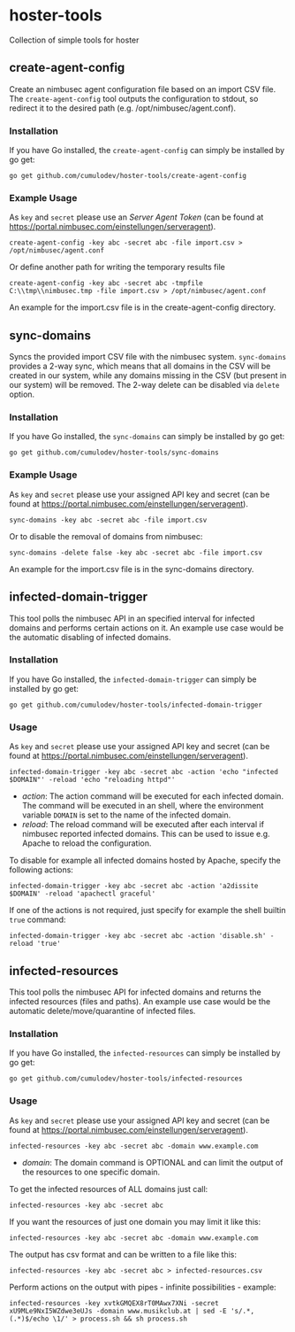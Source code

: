 # hoster-tools
Collection of simple tools for hoster


## create-agent-config
Create an nimbusec agent configuration file based on an import CSV file. The `create-agent-config` tool outputs the configuration to stdout, so redirect it to the desired path (e.g. /opt/nimbusec/agent.conf).

### Installation
If you have Go installed, the `create-agent-config` can simply be installed by go get:

    go get github.com/cumulodev/hoster-tools/create-agent-config

### Example Usage
As `key` and `secret` please use an *Server Agent Token* (can be found at https://portal.nimbusec.com/einstellungen/serveragent).

    create-agent-config -key abc -secret abc -file import.csv > /opt/nimbusec/agent.conf
    
Or define another path for writing the temporary results file
    
    create-agent-config -key abc -secret abc -tmpfile C:\\tmp\\nimbusec.tmp -file import.csv > /opt/nimbusec/agent.conf
  
An example for the import.csv file is in the create-agent-config directory.

## sync-domains
Syncs the provided import CSV file with the nimbusec system. `sync-domains` provides a 2-way sync, which means that all domains in the CSV will be created in our system, while any domains missing in the CSV (but present in our system) will be removed. The 2-way delete can be disabled via `delete` option.

### Installation
If you have Go installed, the `sync-domains` can simply be installed by go get:

    go get github.com/cumulodev/hoster-tools/sync-domains

### Example Usage
As `key` and `secret` please use your assigned API key and secret (can be found at https://portal.nimbusec.com/einstellungen/serveragent).

    sync-domains -key abc -secret abc -file import.csv
    
Or to disable the removal of domains from nimbusec:

    sync-domains -delete false -key abc -secret abc -file import.csv
  
An example for the import.csv file is in the sync-domains directory.

## infected-domain-trigger
This tool polls the nimbusec API in an specified interval for infected domains and performs certain actions on it. An example use case would be the automatic disabling of infected domains.

### Installation
If you have Go installed, the `infected-domain-trigger` can simply be installed by go get:

    go get github.com/cumulodev/hoster-tools/infected-domain-trigger
    
### Usage
As `key` and `secret` please use your assigned API key and secret (can be found at https://portal.nimbusec.com/einstellungen/serveragent).

    infected-domain-trigger -key abc -secret abc -action 'echo "infected $DOMAIN"' -reload 'echo "reloading httpd"'
    
* *action*: The action command will be executed for each infected domain. The command will be executed in an shell, where the environment variable `DOMAIN` is set to the name of the infected domain.
* *reload*: The reload command will be executed after each interval if nimbusec reported infected domains. This can be used to issue e.g. Apache to reload the configuration.
    
To disable for example all infected domains hosted by Apache, specify the following actions:

    infected-domain-trigger -key abc -secret abc -action 'a2dissite $DOMAIN' -reload 'apachectl graceful'
    
If one of the actions is not required, just specify for example the shell builtin `true` command:

    infected-domain-trigger -key abc -secret abc -action 'disable.sh' -reload 'true'

## infected-resources
This tool polls the nimbusec API for infected domains and returns the infected resources (files and paths). An example use case would be the automatic delete/move/quarantine of infected files.

### Installation
If you have Go installed, the `infected-resources` can simply be installed by go get:

    go get github.com/cumulodev/hoster-tools/infected-resources
    
### Usage
As `key` and `secret` please use your assigned API key and secret (can be found at https://portal.nimbusec.com/einstellungen/serveragent).

    infected-resources -key abc -secret abc -domain www.example.com
    
* *domain*: The domain command is OPTIONAL and can limit the output of the resources to one specific domain.

To get the infected resources of ALL domains just call:

    infected-resources -key abc -secret abc
    
If you want the resources of just one domain you may limit it like this:

    infected-resources -key abc -secret abc -domain www.example.com

The output has csv format and can be written to a file like this:

    infected-resources -key abc -secret abc > infected-resources.csv

Perform actions on the output with pipes - infinite possibilities - example:
    
    infected-resources -key xvtkGMQEX8rT0MAwx7XNi -secret xU9MLe9NxI5WZdwe3eUJs -domain www.musikclub.at | sed -E 's/.*,(.*)$/echo \1/' > process.sh && sh process.sh
